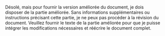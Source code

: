 Désolé, mais pour fournir la version améliorée du document, je dois disposer de la partie améliorée. Sans informations supplémentaires ou instructions précisant cette partie, je ne peux pas procéder à la révision du document. Veuillez fournir le texte de la partie améliorée pour que je puisse intégrer les modifications nécessaires et réécrire le document complet.
